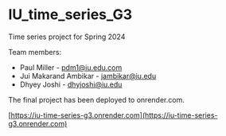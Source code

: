 # IU_time_series_G3
Time series project for Spring 2024

Team members:

- Paul Miller - pdm1@iu.edu.com
- Jui Makarand Ambikar - jambikar@iu.edu
- Dhyey Joshi - dhyjoshi@iu.edu


The final project has been deployed to onrender.com.

[https://iu-time-series-g3.onrender.com](https://iu-time-series-g3.onrender.com)


